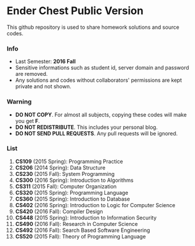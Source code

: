 # Ender Chest Public Version

This github repository is used to share homework solutions and source codes.

### Info
- Last Semester: **2016 Fall**
- Sensitive informations such as student id, server domain and password are removed.
- Any solutions and codes without collaborators' permissions are kept private and not shown.

### Warning
- **DO NOT COPY**. For almost all subjects, copying these codes will make you get **F**.
- **DO NOT REDISTRIBUTE**. This includes your personal blog. 
- **DO NOT SEND PULL REQUESTS**. Any pull requests will be ignored.

### List
01. **CS109** (2015 Spring): Programming Practice
02. **CS206** (2014 Spring): Data Structure
03. **CS230** (2015 Fall): System Programming
04. **CS300** (2016 Spring): Introduction to Algorithms
05. **CS311** (2015 Fall): Computer Organization
06. **CS320** (2015 Spring): Programming Language
07. **CS360** (2015 Spring): Introduction to Database
08. **CS402** (2016 Spring): Introduction to Logic for Computer Science
09. **CS420** (2016 Fall): Compiler Design
10. **CS448** (2015 Spring): Introduction to Information Security
11. **CS490** (2016 Fall): Research in Computer Science
12. **CS492** (2016 Fall): Search Based Software Engineering
13. **CS520** (2015 Fall): Theory of Programming Language
